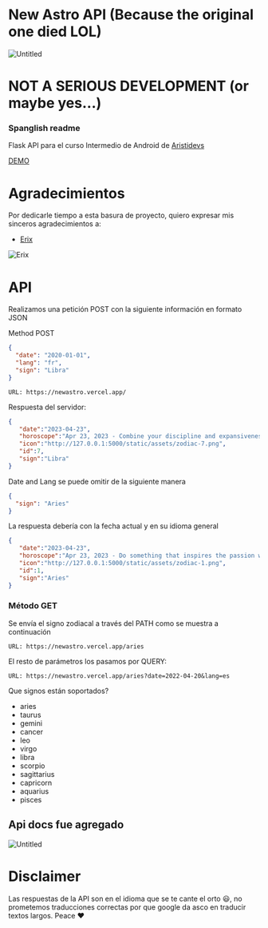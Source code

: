 # New Astro API (Because the original one died LOL)

![Untitled](https://newastro-gules.vercel.app/static/assets/header.png)

# NOT A SERIOUS DEVELOPMENT (or maybe yes…)

### Spanglish readme

Flask API para el curso Intermedio de Android de [Aristidevs](https://github.com/ArisGuimera/Android-Expert-Intermedio)

[DEMO](https://newastro.vercel.app/)

# Agradecimientos

Por dedicarle tiempo a esta basura de proyecto, quiero expresar mis sinceros agradecimientos a:

- [Erix](https://github.com/erix-mx)

![Erix](https://avatars.githubusercontent.com/u/82125058?v=4)

# API

Realizamos una petición POST con la siguiente información en formato JSON


Method POST

```json
{
  "date": "2020-01-01",
  "lang": "fr",
  "sign": "Libra"
}
```

`URL: https://newastro.vercel.app/`

Respuesta del servidor:

```json
{
   "date":"2023-04-23",
   "horoscope":"Apr 23, 2023 - Combine your discipline and expansiveness today and see what manifests. Concentrate on your investments and home. The energy of the day is quite powerful and not something to be taken lightly. You may have much greater control than you realize. Understand that you have to be the one to take the initiative in order to activate the magic of today.",
   "icon":"http://127.0.0.1:5000/static/assets/zodiac-7.png",
   "id":7,
   "sign":"Libra"
}
```

Date and Lang se puede omitir de la siguiente manera

```json
{
  "sign": "Aries"
}
```

La respuesta debería con la fecha actual y en su idioma general

```json
{
   "date":"2023-04-23",
   "horoscope":"Apr 23, 2023 - Do something that inspires the passion within you, Aries. Don't be discouraged by setbacks - be motivated. Use discipline and patience to set your dreams in motion. Be realistic in your approach. The time has come to face the music. Whatever you do, don't shrink into the background and expect others to take care of things for you. The only one who acts in your best interests is you.",
   "icon":"http://127.0.0.1:5000/static/assets/zodiac-1.png",
   "id":1,
   "sign":"Aries"
}
```

### Método GET

Se envía el signo zodiacal a través del PATH como se muestra a continuación

`URL: https://newastro.vercel.app/aries`

El resto de parámetros los pasamos por QUERY:

`URL: https://newastro.vercel.app/aries?date=2022-04-20&lang=es`

Que signos están soportados?

- aries
- taurus
- gemini
- cancer
- leo
- virgo
- libra
- scorpio
- sagittarius
- capricorn
- aquarius
- pisces

## Api docs fue agregado

![Untitled](https://newastro-gules.vercel.app/static/assets/apidocs.png)

# Disclaimer

Las respuestas de la API son en el idioma que se te cante el orto 😃, no prometemos traducciones correctas por que google da asco en traducir textos largos. Peace ❤️